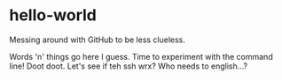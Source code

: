 # hello-world
Messing around with GitHub to be less clueless.


Words 'n' things go here I guess.
Time to experiment with the command line!
Doot doot.
Let's see if teh ssh wrx? Who needs to english...?
